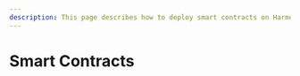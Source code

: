 ```yaml
---
description: This page describes how to deploy smart contracts on Harmony
---
```


# Smart Contracts


